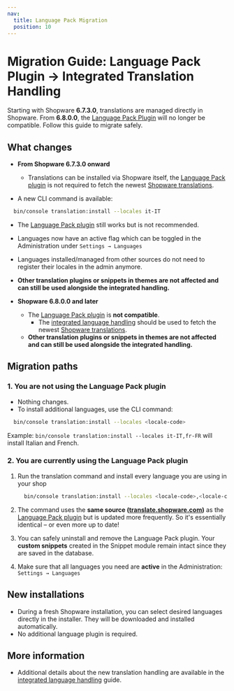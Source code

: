 ```yaml
---
nav:
  title: Language Pack Migration
  position: 10
---
```


# Migration Guide: Language Pack Plugin → Integrated Translation Handling

Starting with Shopware **6.7.3.0**, translations are managed directly in Shopware. From **6.8.0.0**, the
[Language Pack Plugin](https://store.shopware.com/en/swag338126230916f/shopware-language-pack.html) will no longer be compatible. Follow this guide to migrate safely.

## What changes

- **From Shopware 6.7.3.0 onward**

  - Translations can be installed via Shopware itself, the [Language Pack plugin](https://store.shopware.com/en/swag338126230916f/shopware-language-pack.html) is not required to fetch the
    newest [Shopware translations](https://translate.shopware.com).
- A new CLI command is available:

```bash
  bin/console translation:install --locales it-IT
```

- The [Language Pack plugin](https://store.shopware.com/en/swag338126230916f/shopware-language-pack.html) still works but is not recommended.
- Languages now have an active flag which can be toggled in the Administration under `Settings → Languages`
- Languages installed/managed from other sources do not need to register their locales in the admin anymore.
- **Other translation plugins or snippets in themes are not affected and can still be used alongside the integrated handling.**

- **Shopware 6.8.0.0 and later**

  - The [Language Pack plugin](https://store.shopware.com/en/swag338126230916f/shopware-language-pack.html) is **not compatible**.
    - The [integrated language handling][translation-system] should be used to fetch the newest [Shopware translations](https://translate.shopware.com).
  - **Other translation plugins or snippets in themes are not affected and can still be used alongside the integrated handling.**

## Migration paths

### 1. You are **not using the Language Pack plugin**

- Nothing changes.
- To install additional languages, use the CLI command:

```bash  
  bin/console translation:install --locales <locale-code>
```

Example: `bin/console translation:install --locales it-IT,fr-FR` will install Italian and French.

### 2. You are **currently using the Language Pack plugin**

1. Run the translation command and install every language you are using in your shop

    ```bash
      bin/console translation:install --locales <locale-code>,<locale-code>
    ```

2. The command uses the **same source ([translate.shopware.com](https://translate.shopware.com))** as the [Language Pack plugin](https://store.shopware.com/en/swag338126230916f/shopware-language-pack.html) but is
   updated more frequently. So it's essentially identical – or even more up to date!
3. You can safely uninstall and remove the Language Pack plugin. Your **custom snippets** created in the Snippet module
   remain intact since they are saved in the database.
4. Make sure that all languages you need are **active** in the Administration:
   `Settings → Languages`

## New installations

- During a fresh Shopware installation, you can select desired languages directly in the installer. They will be
  downloaded and installed automatically.
- No additional language plugin is required.

## More information

- Additional details about the new translation handling are available in the [integrated language handling][translation-system] guide.

[translation-system]: ../../../../../concepts/translations/built-in-translation-system.md
